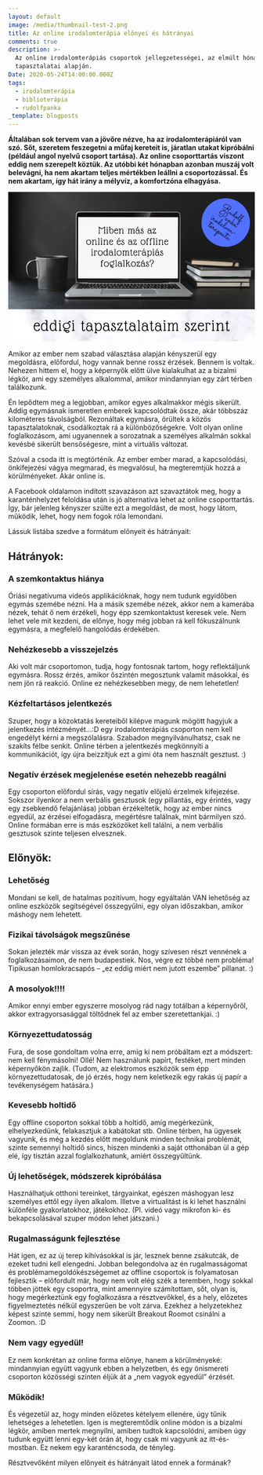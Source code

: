 ```yaml
---
layout: default
image: /media/thumbnail-test-2.png
title: Az online irodalomterápia előnyei és hátrányai
comments: true
description: >-
  Az online irodalomterápiás csoportok jellegzetességei, az elmúlt hónapok
  tapasztalatai alapján.
Date: 2020-05-24T14:00:00.000Z
tags:
  - irodalomterápia
  - biblioterápia
  - rudolfpanka
_template: blogposts
---
```





**Általában sok tervem van a jövőre nézve, ha az irodalomterápiáról van szó. Sőt, szeretem feszegetni a műfaj kereteit is, járatlan utakat kipróbálni (például angol nyelvű csoport tartása). Az online csoporttartás viszont eddig nem szerepelt köztük. Az utóbbi két hónapban azonban muszáj volt belevágni, ha nem akartam teljes mértékben leállni a csoportozással. És nem akartam, így hát irány a mélyvíz, a komfortzóna elhagyása.**

![](/media/thumbnail-test-2.png)

Amikor az ember nem szabad választása alapján kényszerül egy megoldásra, előfordul, hogy vannak benne rossz érzések. Bennem is voltak. Nehezen hittem el, hogy a képernyők előtt ülve kialakulhat az a bizalmi légkör, ami egy személyes alkalommal, amikor mindannyian egy zárt térben találkozunk.

Én lepődtem meg a legjobban, amikor egyes alkalmakkor mégis sikerült. Addig egymásnak ismeretlen emberek kapcsolódtak össze, akár többszáz kilométeres távolságból. Rezonáltak egymásra, örültek a közös tapasztalatoknak, csodálkoztak rá a különbözőségekre. Volt olyan online foglalkozásom, ami ugyanennek a sorozatnak a személyes alkalmán sokkal kevésbé sikerült bensőségesre, mint a virtuális változat.

Szóval a csoda itt is megtörténik. Az ember ember marad, a kapcsolódási, önkifejezési vágya megmarad, és megvalósul, ha megteremtjük hozzá a körülményeket. Akár online is.

A Facebook oldalamon indított szavazáson azt szavaztátok meg, hogy a karanténhelyzet feloldása után is jó alternatíva lehet az online csoporttartás. Így, bár jelenleg kényszer szülte ezt a megoldást, de most, hogy látom, működik, lehet, hogy nem fogok róla lemondani.

Lássuk listába szedve a formátum előnyeit és hátrányait:

## Hátrányok:

### A szemkontaktus hiánya

Óriási negatívuma videós applikációknak, hogy nem tudunk egyidőben egymás szemébe nézni. Ha a másik szemébe nézek, akkor nem a kamerába nézek, tehát ő nem érzékeli, hogy épp szemkontaktust keresek vele. Nem lehet vele mit kezdeni, de előnye, hogy még jobban rá kell fókuszálnunk egymásra, a megfelelő hangolódás érdekében.

### Nehézkesebb a visszejelzés

Aki volt már csoportomon, tudja, hogy fontosnak tartom, hogy reflektáljunk egymásra. Rossz érzés, amikor őszintén megosztunk valamit másokkal, és nem jön rá reakció. Online ez nehézkesebben megy, de nem lehetetlen!

### Kézfeltartásos jelentkezés

Szuper, hogy a közoktatás kereteiből kilépve magunk mögött hagyjuk a jelentkezés intézményét...:D egy irodalomterápiás csoporton nem kell engedélyt kérni a megszólalásra. Szabadon megnyilvánulhatsz, csak ne szakíts félbe senkit. Online térben a jelentkezés megkönnyíti a kommunikációt, így újra beizzítjuk ezt a gimi óta nem használt gesztust. :)

### Negatív érzések megjelenése esetén nehezebb reagálni

Egy csoporton előfordul sírás, vagy negatív előjelú érzelmek kifejezése. Sokszor ilyenkor a nem verbális gesztusok (egy pillantás, egy érintés, vagy egy zsebkendő felajánlása) jobban érzékeltetik, hogy az ember nincs egyedül, az érzései elfogadásra, megértésre találnak, mint bármilyen szó. Online formában erre is más eszközöket kell találni, a nem verbális gesztusok szinte teljesen elvesznek.

## Előnyök:

### Lehetőség

Mondani se kell, de hatalmas pozitívum, hogy egyáltalán VAN lehetőség az online eszközök segítségével összegyűlni, egy olyan időszakban, amikor máshogy nem lehetett.

### Fizikai távolságok megszűnése

Sokan jelezték már vissza az évek során, hogy szívesen részt vennének a foglalkozásaimon, de nem budapestiek. Nos, végre ez többé nem probléma! Tipikusan homlokracsapós – „ez eddig miért nem jutott eszembe” pillanat. :)

### A mosolyok!!!!

Amikor ennyi ember egyszerre mosolyog rád nagy totálban a képernyőről, akkor extragyorsasággal töltődnek fel az ember szeretettankjai. :)

### Környezettudatosság

Fura, de sose gondoltam volna erre, amíg ki nem próbáltam ezt a módszert: nem kell fénymásolni! Ollé! Nem használunk papírt, festéket, mert minden képernyőkön zajlik. (Tudom, az elektromos eszközök sem épp környezettudatosak, de jó érzés, hogy nem keletkezik egy rakás új papír a tevékenységem hatására.)

### Kevesebb holtidő

Egy offline csoporton sokkal több a holtidő, amíg megérkezünk, elhelyezkedünk, felakasztjuk a kabátokat stb. Online térben, ha ügyesek vagyunk, és még a kezdés előtt megoldunk minden technikai problémát, szinte semennyi holtidő sincs, hiszen mindenki a saját otthonában ül a gép elé, így tisztán azzal foglalkozhatunk, amiért összegyűltünk.

### Új lehetőségek, módszerek kipróbálása

Használhatjuk otthoni tereinket, tárgyainkat, egészen máshogyan lesz személyes ettől egy ilyen alkalom. Illetve a virtualitást is ki lehet használni különféle gyakorlatokhoz, játékokhoz. (Pl. videó vagy mikrofon ki- és bekapcsolásával szuper módon lehet játszani.)

### Rugalmasságunk fejlesztése

Hát igen, ez az új terep kihívásokkal is jár, lesznek benne zsákutcák, de ezeket tudni kell elengedni. Jobban belegondolva az én rugalmasságomat és problémamegoldókészségemet az offline csoportok is folyamatosan fejlesztik – előfordult már, hogy nem volt elég szék a teremben, hogy sokkal többen jöttek egy csoportra, mint amennyire számítottam, sőt, olyan is, hogy megérkeztünk egy foglalkozásra a résztvevőkkel, és a hely, előzetes figyelmeztetés nélkül egyszerűen be volt zárva. Ezekhez a helyzetekhez képest szinte semmi, hogy nem sikerült Breakout Roomot csinálni a Zoomon. :D

### Nem vagy egyedül!

Ez nem konkrétan az online forma előnye, hanem a körülményeké: mindannyian együtt vagyunk ebben a helyzetben, és egy önismereti csoporton közösségi szinten éljük át a „nem vagyok egyedül” érzését.

### Működik!

És végezetül az, hogy minden előzetes kételyem ellenére, úgy tűnik lehetséges a lehetetlen. Igen is megteremtődik online módon is a bizalmi légkör, amiben mertek megnyílni, amiben tudtok kapcsolódni, amiben úgy tudunk együtt lenni egy-két órán át, hogy csak mi vagyunk az itt-és-mostban. Ez nekem egy karanténcsoda, de tényleg.

Résztvevőként milyen előnyeit és hátrányait látod ennek a formának?
